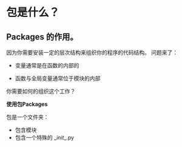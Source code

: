 # 包是什么？

## Packages 的作用。

因为你需要安装一定的层次结构来组织你的程序的代码结构。
问题来了：

* 变量通常是在函数的内部的

* 函数与全局变量通常位于模块的内部

你需要如何的组织这个工作？

**使用包Packages**

包是一个文件夹：
* 包含模块
* 包含一个特殊的 \__init__.py



